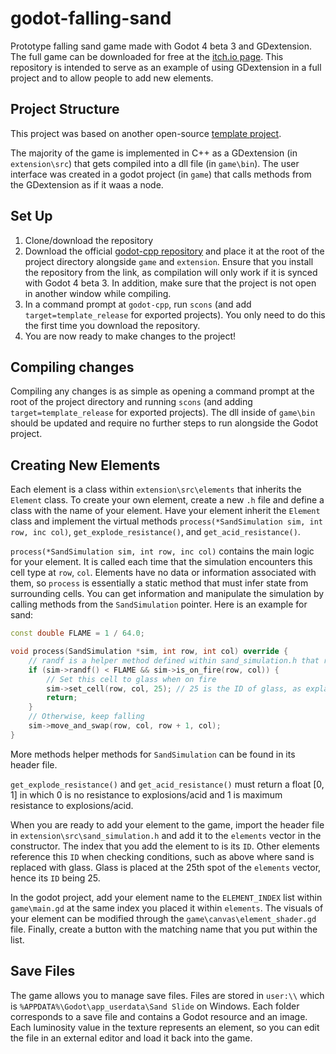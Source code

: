 # godot-falling-sand
Prototype falling sand game made with Godot 4 beta 3 and GDextension. The full game can be downloaded for free at the [itch.io page](https://kiwijuice56.itch.io/sand-slide).
This repository is intended to serve as an example of using GDextension in a full project and to allow people to add new elements.

## Project Structure
This project was based on another open-source [template project](https://github.com/paddy-exe/GDExtensionSummator).

The majority of the game is implemented in C++ as a GDextension (in `extension\src`) that gets compiled into a dll file (in `game\bin`). 
The user interface was created in a godot project (in `game`) that calls methods from the GDextension as if it waas a node.

## Set Up
1. Clone/download the repository
2. Download the official [godot-cpp repository](https://github.com/godotengine/godot-cpp/tree/1044251a9e85e4c5cb484466c50f6cc309a1bfbe) and place it at the root of the project directory alongside `game` and `extension`. 
Ensure that you install the repository from the link, as compilation will only work if it is synced with Godot 4 beta 3. In addition, make sure that the project
is not open in another window while compiling.
3. In a command prompt at `godot-cpp`, run `scons` (and add `target=template_release` for exported projects). You only need to do this the first time you download the repository.
4. You are now ready to make changes to the project!

## Compiling changes
Compiling any changes is as simple as opening a command prompt at the root of the project directory and running `scons` (and adding `target=template_release` for exported projects). 
The dll inside of `game\bin` should be updated and require no further steps to run alongside the Godot project. 

## Creating New Elements
Each element is a class within `extension\src\elements` that inherits the `Element` class. 
To create your own element, create a new `.h` file and define a class with the name of your element.
Have your element inherit the `Element` class and implement the virtual methods `process(*SandSimulation sim, int row, inc col)`, `get_explode_resistance()`, and `get_acid_resistance()`. 

`process(*SandSimulation sim, int row, inc col)` contains the main logic for your element. 
It is called each time that the simulation encounters this cell type at `row`, `col`.
Elements have no data or information associated with them, so `process` is essentially a static method that must infer
state from surrounding cells. You can get information and manipulate the simulation by calling methods from the `SandSimulation` pointer. Here is an example for sand:

```cpp
const double FLAME = 1 / 64.0;

void process(SandSimulation *sim, int row, int col) override {
	// randf is a helper method defined within sand_simulation.h that returns a random number [0, 1)
	if (sim->randf() < FLAME && sim->is_on_fire(row, col)) {
		// Set this cell to glass when on fire
		sim->set_cell(row, col, 25); // 25 is the ID of glass, as explained further below
		return;
	}
	// Otherwise, keep falling
	sim->move_and_swap(row, col, row + 1, col);
}
```

More methods helper methods for `SandSimulation` can be found in its header file.

`get_explode_resistance()` and `get_acid_resistance()` must return a float [0, 1] in which 0 is no resistance to explosions/acid and 1 is maximum resistance to explosions/acid.

When you are ready to add your element to the game, import the header file in `extension\src\sand_simulation.h` and add it to the `elements` vector in the constructor. 
The index that you add the element to is its `ID`. Other elements reference this `ID` when checking conditions, such as above where sand
is replaced with glass. Glass is placed at the 25th spot of the `elements` vector, hence its `ID` being 25.

In the godot project, add your element name to the `ELEMENT_INDEX` list within `game\main.gd` at the same index you placed it within `elements`. 
The visuals of your element can be modified through the `game\canvas\element_shader.gd` file.
Finally, create a button with the matching name that you put within the list.

## Save Files
The game allows you to manage save files. Files are stored in `user:\\` which is `%APPDATA%\Godot\app_userdata\Sand Slide` on Windows.
Each folder corresponds to a save file and contains a Godot resource and an image. Each luminosity value in the texture represents an element,
so you can edit the file in an external editor and load it back into the game.
